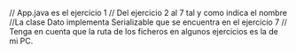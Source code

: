 // App.java es el ejercicio 1
// Del ejercicio 2 al 7 tal y como indica el nombre
//La clase Dato implementa Serializable que se encuentra en el ejercicio 7
// Tenga en cuenta que la ruta de los ficheros en algunos ejercicios es la de mi PC.